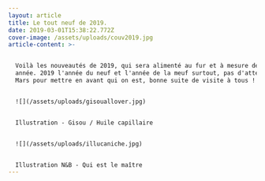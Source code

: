 ```yaml
---
layout: article
title: Le tout neuf de 2019.
date: 2019-03-01T15:38:22.772Z
cover-image: /assets/uploads/couv2019.jpg
article-content: >-


  Voilà les nouveautés de 2019, qui sera alimenté au fur et à mesure de cette
  année. 2019 l'année du neuf et l'année de la meuf surtout, pas d'attendre le 8
  Mars pour mettre en avant qui on est, bonne suite de visite à tous !


  ![](/assets/uploads/gisouallover.jpg)


  Illustration - Gisou / Huile capillaire


  ![](/assets/uploads/illucaniche.jpg)


  Illustration N&B - Qui est le maître
---
```


